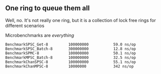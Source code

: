 ## One ring to queue them all

Well, no. It's not really one ring, but it is a collection of lock free rings for different scenarios

Microbenchmarks are *everything*

    BenchmarkSPSC_Get-8     	100000000	        59.0 ns/op
    BenchmarkSPSC_Batch-8   	300000000	        12.8 ns/op
    BenchmarkSPMC-8         	100000000	        50.1 ns/op
    BenchmarkMPSC_Batch-8   	100000000	        32.5 ns/op
    BenchmarkChanSPSC-8     	100000000	        55.1 ns/op
    BenchmarkChanMPSC-8        	10000000	        342 ns/op